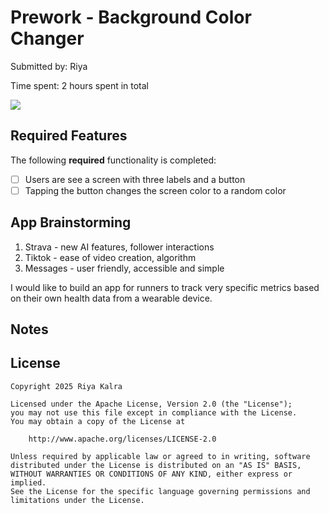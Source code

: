 # Prework - Background Color Changer

Submitted by: Riya

Time spent: 2 hours spent in total

<div>
    <a href="https://www.loom.com/share/90f7ba1693a64d0987e3a50327e87f74">
    </a>
    <a href="https://www.loom.com/share/90f7ba1693a64d0987e3a50327e87f74">
      <img style="max-width:300px;" src="https://cdn.loom.com/sessions/thumbnails/90f7ba1693a64d0987e3a50327e87f74-f12c5145232a8f3b-full-play.gif">
    </a>
  </div>

## Required Features

The following **required** functionality is completed:

- [ ] Users are see a screen with three labels and a button
- [ ] Tapping the button changes the screen color to a random color
 
## App Brainstorming

1. Strava - new AI features, follower interactions
2. Tiktok - ease of video creation, algorithm
3. Messages - user friendly, accessible and simple

I would like to build an app for runners to track very specific metrics based on their own health data from a wearable device.

## Notes

## License

    Copyright 2025 Riya Kalra

    Licensed under the Apache License, Version 2.0 (the "License");
    you may not use this file except in compliance with the License.
    You may obtain a copy of the License at

        http://www.apache.org/licenses/LICENSE-2.0

    Unless required by applicable law or agreed to in writing, software
    distributed under the License is distributed on an "AS IS" BASIS,
    WITHOUT WARRANTIES OR CONDITIONS OF ANY KIND, either express or implied.
    See the License for the specific language governing permissions and
    limitations under the License.
